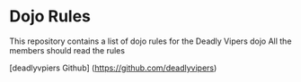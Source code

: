 Dojo Rules
==========

This repository contains a list of dojo rules for the Deadly Vipers dojo
All the members should read the rules

[deadlyvpiers Github]  (https://github.com/deadlyvipers) 
